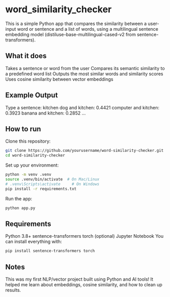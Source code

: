 # word_similarity_checker
This is a simple Python app that compares the similarity between a user-input word or sentence and a list of words, using a multilingual sentence embedding model (distiluse-base-multilingual-cased-v2 from sentence-transformers).

## What it does
Takes a sentence or word from the user
Compares its semantic similarity to a predefined word list
Outputs the most similar words and similarity scores
Uses cosine similarity between vector embeddings
## Example Output

Type a sentence: kitchen
dog and kitchen: 0.4421
computer and kitchen: 0.3923
banana and kitchen: 0.2852
...
## How to run
Clone this repository:
```bash
git clone https://github.com/yourusername/word-similarity-checker.git
cd word-similarity-checker
```
Set up your environment:
```bash
python -m venv .venv
source .venv/bin/activate  # On Mac/Linux
# .venv\Scripts\activate     # On Windows
pip install -r requirements.txt
```
Run the app:
```bash
python app.py
```
## Requirements
Python 3.8+
sentence-transformers
torch
(optional) Jupyter Notebook
You can install everything with:

```bash
pip install sentence-transformers torch
```
## Notes
This was my first NLP/vector project built using Python and AI tools!
It helped me learn about embeddings, cosine similarity, and how to clean up results.

